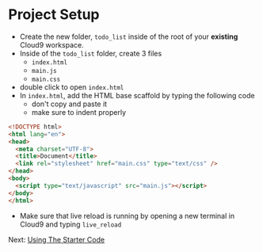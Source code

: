 # Project Setup

- Create the new folder, `todo_list` inside of the root of your **existing** 
Cloud9 workspace.
- Inside of the `todo_list` folder, create 3 files
  - `index.html`
  - `main.js`
  - `main.css`
- double click to open `index.html`
- In `index.html`, add the HTML base scaffold by typing the following code 
  - don't copy and paste it
  - make sure to indent properly

```html
<!DOCTYPE html>
<html lang="en">
<head>
  <meta charset="UTF-8">
  <title>Document</title>
  <link rel="stylesheet" href="main.css" type="text/css" />
</head>
<body>
  <script type="text/javascript" src="main.js"></script>
</body>
</html>
```

- Make sure that live reload is running by opening a new terminal in Cloud9 and
typing `live_reload`

Next: [Using The Starter Code](starter_code.md)
